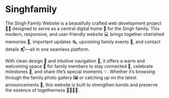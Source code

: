 # Singhfamily
The Singh Family Website is a beautifully crafted web development project 🧑‍💻 designed to serve as a central digital home 🏡 for the Singh family. This modern, responsive, and user-friendly website 💻 brings together cherished memories 📸, important updates 🗞️, upcoming family events 📅, and contact details 📬—all in one seamless platform.

With clean design 🎨 and intuitive navigation 🧭, it offers a warm and welcoming space 💖 for family members to stay connected 🤝, celebrate milestones 🎉, and share life’s special moments ✨. Whether it’s browsing through the family photo gallery 🖼️ or catching up on the latest announcements 📢, this website is built to strengthen bonds and preserve the essence of togetherness 👨‍👩‍👧‍👦.
